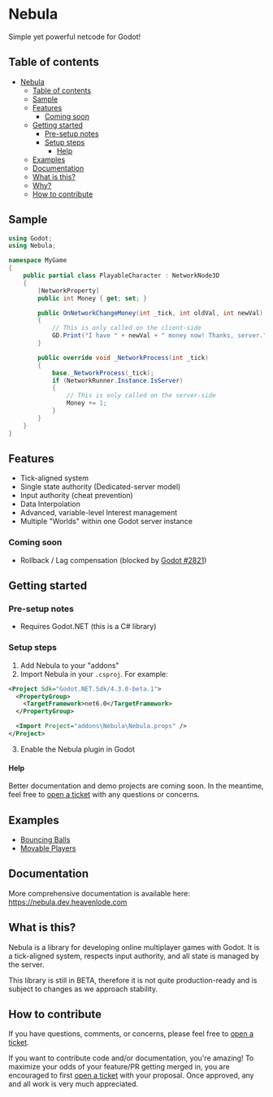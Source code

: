 # Nebula

Simple yet powerful netcode for Godot!

## Table of contents
- [Nebula](#Nebula)
  - [Table of contents](#table-of-contents)
  - [Sample](#sample)
  - [Features](#features)
    - [Coming soon](#coming-soon)
  - [Getting started](#getting-started)
    - [Pre-setup notes](#pre-setup-notes)
    - [Setup steps](#setup-steps)
      - [Help](#help)
  - [Examples](#examples)
  - [Documentation](#documentation)
  - [What is this?](#what-is-this)
  - [Why?](#why)
  - [How to contribute](#how-to-contribute)

## Sample

```cs
using Godot;
using Nebula;

namespace MyGame
{
	public partial class PlayableCharacter : NetworkNode3D
	{
		[NetworkProperty]
		public int Money { get; set; }

		public OnNetworkChangeMoney(int _tick, int oldVal, int newVal)
		{
			// This is only called on the client-side
			GD.Print("I have " + newVal + " money now! Thanks, server.");
		}

		public override void _NetworkProcess(int _tick)
		{
			base._NetworkProcess(_tick);
			if (NetworkRunner.Instance.IsServer)
			{
				// This is only called on the server-side
				Money += 1;
			}
		}
	}
}
```

## Features

* Tick-aligned system
* Single state authority (Dedicated-server model)
* Input authority (cheat prevention)
* Data Interpolation
* Advanced, variable-level Interest management
* Multiple "Worlds" within one Godot server instance

### Coming soon
* Rollback / Lag compensation (blocked by [Godot #2821](https://github.com/godotengine/godot-proposals/issues/2821))

## Getting started

### Pre-setup notes

* Requires Godot.NET (this is a C# library)

### Setup steps

1. Add Nebula to your "addons"
2. Import Nebula in your `.csproj`. For example:
```xml
<Project Sdk="Godot.NET.Sdk/4.3.0-beta.1">
  <PropertyGroup>
    <TargetFramework>net6.0</TargetFramework>
  </PropertyGroup>

  <Import Project="addons\Nebula\Nebula.props" />
</Project>
```
3. Enable the Nebula plugin in Godot

#### Help
Better documentation and demo projects are coming soon. In the meantime, feel free to [open a ticket](https://github.com/Heavenlode/Nebula/issues/new) with any questions or concerns.

## Examples
* [Bouncing Balls](https://github.com/Heavenlode/Nebula-Demo-BouncingBalls/tree/main)
* [Movable Players](https://github.com/Heavenlode/Nebula-Demo-MovablePlayers)

## Documentation

More comprehensive documentation is available here: https://nebula.dev.heavenlode.com

## What is this?

Nebula is a library for developing online multiplayer games with Godot. It is a tick-aligned system, respects input authority, and all state is managed by the server.

This library is still in BETA, therefore it is not quite production-ready and is subject to changes as we approach stability.

## How to contribute

If you have questions, comments, or concerns, please feel free to [open a ticket](https://github.com/Heavenlode/Nebula/issues/new).

If you want to contribute code and/or documentation, you're amazing! To maximize your odds of your feature/PR getting merged in, you are encouraged to first [open a ticket](https://github.com/Heavenlode/Nebula/issues/new) with your proposal. Once approved, any and all work is very much appreciated.
